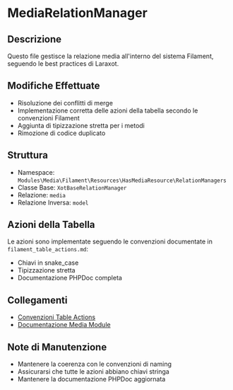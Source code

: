 # MediaRelationManager

## Descrizione
Questo file gestisce la relazione media all'interno del sistema Filament, seguendo le best practices di Laraxot.

## Modifiche Effettuate
- Risoluzione dei conflitti di merge
- Implementazione corretta delle azioni della tabella secondo le convenzioni Filament
- Aggiunta di tipizzazione stretta per i metodi
- Rimozione di codice duplicato

## Struttura
- Namespace: `Modules\Media\Filament\Resources\HasMediaResource\RelationManagers`
- Classe Base: `XotBaseRelationManager`
- Relazione: `media`
- Relazione Inversa: `model`

## Azioni della Tabella
Le azioni sono implementate seguendo le convenzioni documentate in `filament_table_actions.md`:
- Chiavi in snake_case
- Tipizzazione stretta
- Documentazione PHPDoc completa

## Collegamenti
- [Convenzioni Table Actions](../filament_table_actions.md)
- [Documentazione Media Module](../module_media.md)

## Note di Manutenzione
- Mantenere la coerenza con le convenzioni di naming
- Assicurarsi che tutte le azioni abbiano chiavi stringa
- Mantenere la documentazione PHPDoc aggiornata 